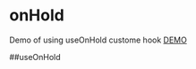 # onHold
Demo of using useOnHold custome hook [DEMO](https://ordamari.github.io/onHold/)

##useOnHold
